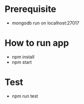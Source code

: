 # Prerequisite
 - mongodb run on localhost:27017
# How to run app
  - npm install
  - npm start

# Test

  - npm run test


